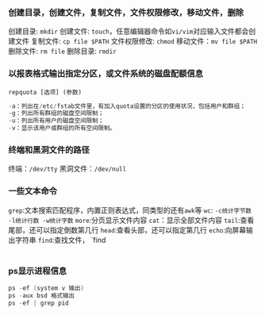 ### 创建目录，创建文件，复制文件，文件权限修改，移动文件，删除
创建目录: `mkdir`
创建文件: `touch`，任意编辑器命令如`vi/vim`对应输入文件都会创建文件
复制文件: `cp file $PATH`
文件权限修改: `chmod`
移动文件：`mv file $PATH`
删除文件: `rm file` 
删除目录: `rmdir`

### 以报表格式输出指定分区，或文件系统的磁盘配额信息
`repquota [选项] (参数)`
```c++
-a：列出在/etc/fstab文件里，有加入quota设置的分区的使用状况，包括用户和群组；
-g：列出所有群组的磁盘空间限制；
-u：列出所有用户的磁盘空间限制；
-v：显示该用户或群组的所有空间限制。
```
### 终端和黑洞文件的路径
终端：`/dev/tty`
黑洞文件：`/dev/null`

### 一些文本命令
`grep`:文本搜索匹配程序，内置正则表达式，同类型的还有`awk`等
`wc`: `-c统计字节数 -l统计行数 -w统计字数`
`more`:分页显示文件内容
`cat`：显示全部文件内容
`tail`:查看尾部，还可以指定倒数第几行
`head`:查看头部，还可以指定第几行
`echo`:向屏幕输出字符串
`find`:查找文件， `find <directory> <condition> <option>

### ps显示进程信息
```c++
ps -ef (system v 输出)
ps -aux bsd 格式输出
ps -ef | grep pid
```
